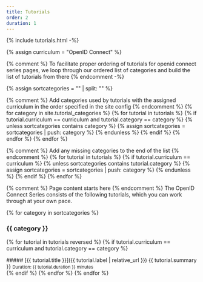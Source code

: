 ```yaml
---
title: Tutorials
order: 2
duration: 1
---
```


{% include tutorials.html -%}

{% assign curriculum = "OpenID Connect" %}

{% comment %}
To facilitate proper ordering of tutorials for openid connect series pages, we loop through our ordered list of categories and build the list of tutorials from there
{% endcomment -%}

{% assign sortcategories = "" | split: "" %}

{% comment %}
Add categories used by tutorials with the assigned curriculum in the order
specified in the site config
{% endcomment %}
{% for category in site.tutorial_categories %}
{% for tutorial in tutorials %}
{% if tutorial.curriculum == curriculum and tutorial.category == category %}
{% unless sortcategories contains category %}
{% assign sortcategories = sortcategories | push: category %}
{% endunless %}
{% endif %}
{% endfor %}
{% endfor %}

{% comment %}
Add any missing categories to the end of the list
{% endcomment %}
{% for tutorial in tutorials %}
{% if tutorial.curriculum == curriculum %}
{% unless sortcategories contains tutorial.category %}
{% assign sortcategories = sortcategories | push: category %}
{% endunless %}
{% endif %}
{% endfor %}

{% comment %}
Page content starts here
{% endcomment %}
The OpenID Connect Series consists of the following tutorials, which you can work through at your own pace.

{% for category in sortcategories %}
### {{ category }}
{% for tutorial in tutorials reversed %}
{% if tutorial.curriculum == curriculum and tutorial.category == category %}
<div id="{{ tutorial.label }}" class="series-tutorial" markdown="1">
##### [{{ tutorial.title }}]({{ tutorial.label | relative_url }})
{{ tutorial.summary }}  
<small>Duration: {{ tutorial.duration }} minutes</small>
</div>
{% endif %}
{% endfor %}
{% endfor %}
